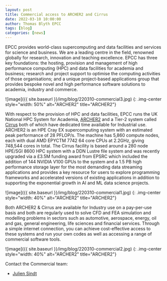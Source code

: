 ```yaml
---
layout: post
title: Commercial access to ARCHER2 and Cirrus
date: 2022-03-10 10:00:00
author: Thomas Blyth EPCC
tags: [blog] 
categories: [news]
---
```



EPCC provides world-class supercomputing and data facilities and services for science and business. We are a leading centre in the field, renowned globally for research, innovation and teaching excellence. EPCC has three key foundations: the hosting, provision and management of high performance computing (HPC) and data facilities for academia and business; research and project support to optimise the computing activities of those organisations; and a unique project-based applications group that provides bespoke novel and high performance software solutions to academia, industry and commerce.

![image]({{ site.baseurl }}/img/blog/220310-commercial3.jpg)
{: .img-center style="width: 50%" 
alt="ARCHER2" 
title="ARCHER2"}

With respect to the provision of HPC and data facilities, EPCC runs the UK National HPC System for Academia, [ARCHER2](www.archer2.ac.uk) and a Tier-2 system called [Cirrus](www.cirrus.ac.uk) both of which have dedicated time available for Industrial use. ARCHER2 is an HPE Cray EX supercomputing system with an estimated peak performance of 28 PFLOP/s. The machine has 5,860 compute nodes, each with dual AMD EPYCTM 7742 64 core CPUs at 2.2GHz, giving 748,544 cores in total. The Cirrus facility is based around a 280 node HPE/SGI 8600 HPC system with a DDN Lustre file system and was recently upgraded via a £3.5M funding award from EPSRC which included the addition of 144 NVIDIA V100 GPUs to the system and a 1.5 PB  high performance storage layer for the most demanding data streaming applications and provides a key resource for users to explore programming frameworks and accelerated versions of existing applications in addition to supporting the exponential growth in AI and ML data science projects.

![image]({{ site.baseurl }}/img/blog/220310-commercial1.jpg)
{: .img-center style="width: 40%" 
alt="ARCHER2" 
title="ARCHER2"}

Both ARCHER2 &amp; Cirrus are available for Industry use on a pay-per-use basis and both are regularly used to solve CFD and FEA simulation and modelling problems in sectors such as automotive, aerospace, energy, oil and gas, general engineering, life sciences and financial services.  Through a simple internet connection, you can achieve cost-effective access to these systems and run your own codes as well as accessing a range of commercial software tools.

![image]({{ site.baseurl }}/img/blog/220310-commercial2.jpg)
{: .img-center style="width: 40%" 
alt="ARCHER2" 
title="ARCHER2"}


Contact the Commercial team:
- [Julien Sindt](mailto:Commercial@epcc.ed.ac.uk)



<!--

<img src="{{ site.baseurl }}/img/news/210127-IMG_0126.jpg" alt="ARCHER2" title="ARCHER2"/>



<a href="https:www        ">
<img src="{{ site.baseurl }}/img/blog/211030-uk-stats-auth.jpg" alt="ARCHER2" title="ARCHER2" style="width: 30%"   /></a>



![image]({{ site.baseurl }}/img/blog/220310-commercial2.jpg)
{: .img-center style="width: 60%" 
alt="ARCHER2" 
title="ARCHER2"}



<div>

<iframe title="Video"  width="1000" height="560" src="https://www.youtube.com/embed/UXHE7ljmhaQ" frameborder="0" allow="accelerometer; autoplay; encrypted-media; gyroscope; picture-in-picture" allowfullscreen></iframe>

</div>


-->
